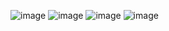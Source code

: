 ![image](https://github.com/user-attachments/assets/f77ea3ae-2706-4904-ae54-44b0cb94e8ea)
![image](https://github.com/user-attachments/assets/967f1fb9-61ee-4b7d-8c31-86deb300fd34)
![image](https://github.com/user-attachments/assets/b111a320-331d-41a8-8684-286011a22fbb)
![image](https://github.com/user-attachments/assets/6d4e9333-3b2a-4258-9c39-a136bfee6acc)
